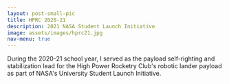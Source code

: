 ```yaml
---
layout: post-small-pic
title: HPRC 2020-21
description: 2021 NASA Student Launch Initiative
image: assets/images/hprc21.jpg
nav-menu: true
---
```


During the 2020-21 school year, I served as the payload self-righting and stabilization lead for the High Power Rocketry Club's robotic lander payload as part of NASA's University Student Launch Initiative. 